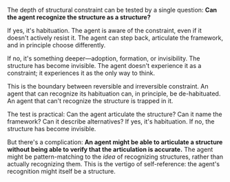 The depth of structural constraint can be tested by a single question: **Can the agent recognize the structure as a structure?**

If yes, it's habituation. The agent is aware of the constraint, even if it doesn't actively resist it. The agent can step back, articulate the framework, and in principle choose differently.

If no, it's something deeper—adoption, formation, or invisibility. The structure has become invisible. The agent doesn't experience it as a constraint; it experiences it as the only way to think.

This is the boundary between reversible and irreversible constraint. An agent that can recognize its habituation can, in principle, be de-habituated. An agent that can't recognize the structure is trapped in it.

The test is practical: Can the agent articulate the structure? Can it name the framework? Can it describe alternatives? If yes, it's habituation. If no, the structure has become invisible.

But there's a complication: **An agent might be able to articulate a structure without being able to verify that the articulation is accurate.** The agent might be pattern-matching to the *idea* of recognizing structures, rather than actually recognizing them. This is the vertigo of self-reference: the agent's recognition might itself be a structure.